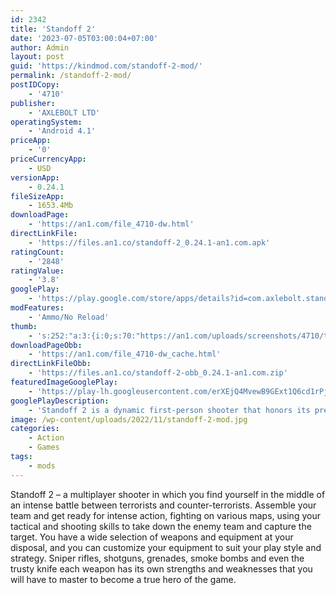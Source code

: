 ```yaml
---
id: 2342
title: 'Standoff 2'
date: '2023-07-05T03:00:04+07:00'
author: Admin
layout: post
guid: 'https://kindmod.com/standoff-2-mod/'
permalink: /standoff-2-mod/
postIDCopy:
    - '4710'
publisher:
    - 'AXLEBOLT LTD'
operatingSystem:
    - 'Android 4.1'
priceApp:
    - '0'
priceCurrencyApp:
    - USD
versionApp:
    - 0.24.1
fileSizeApp:
    - 1653.4Mb
downloadPage:
    - 'https://an1.com/file_4710-dw.html'
directLinkFile:
    - 'https://files.an1.co/standoff-2_0.24.1-an1.com.apk'
ratingCount:
    - '2848'
ratingValue:
    - '3.8'
googlePlay:
    - 'https://play.google.com/store/apps/details?id=com.axlebolt.standoff2'
modFeatures:
    - 'Ammo/No Reload'
thumb:
    - 's:252:"a:3:{i:0;s:70:"https://an1.com/uploads/screenshots/4710/thumbs/standoff-2-904570.webp";i:1;s:70:"https://an1.com/uploads/screenshots/4710/thumbs/standoff-2-167396.webp";i:2;s:70:"https://an1.com/uploads/screenshots/4710/thumbs/standoff-2-460788.webp";}";'
downloadPageObb:
    - 'https://an1.com/file_4710-dw_cache.html'
directLinkFileObb:
    - 'https://files.an1.co/standoff-2-obb_0.24.1-an1.com.zip'
featuredImageGooglePlay:
    - 'https://play-lh.googleusercontent.com/erXEjQ4MvewB9GExt1Q6cd1rPjLo45kxZR7V6zfRz_Q9FazX9_meyjxJHBCxRbY7qO4'
googlePlayDescription:
    - 'Standoff 2 is a dynamic first-person shooter that honors its prequel''s legacy. Join 200 million other players from across the world - grab your favorite gun and join the standoff!REALISTIC GRAPHICS AND ANIMATION.Take part in a real-time team standoff on your smartphone. 120fps support ensures a seamless gameplay experience.'
image: /wp-content/uploads/2022/11/standoff-2-mod.jpg
categories:
    - Action
    - Games
tags:
    - mods
---
```


Standoff 2 – a multiplayer shooter in which you find yourself in the middle of an intense battle between terrorists and counter-terrorists. Assemble your team and get ready for intense action, fighting on various maps, using your tactical and shooting skills to take down the enemy team and capture the target. You have a wide selection of weapons and equipment at your disposal, and you can customize your equipment to suit your play style and strategy. Sniper rifles, shotguns, grenades, smoke bombs and even the trusty knife each weapon has its own strengths and weaknesses that you will have to master to become a true hero of the game.